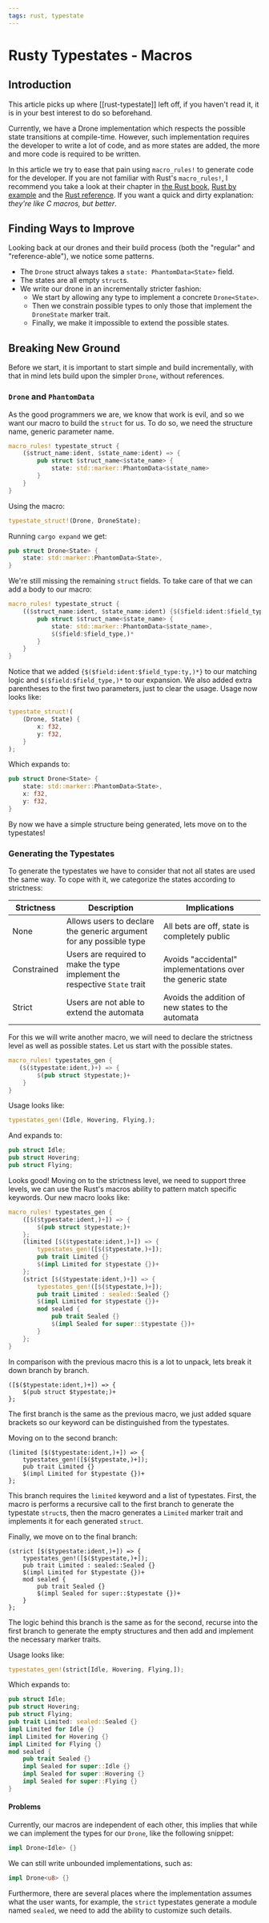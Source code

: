 ```yaml
---
tags: rust, typestate
---
```

# Rusty Typestates - Macros

## Introduction

This article picks up where [[rust-typestate]] left off,
if you haven't read it, it is in your best interest to do so beforehand.

Currently, we have a Drone implementation which respects the possible state transitions at compile-time.
However, such implementation requires the developer to write a lot of code,
and as more states are added, the more and more code is required to be written.

In this article we try to ease that pain using `macro_rules!` to generate code for the developer.
If you are not familiar with Rust's `macro_rules!`, I recommend you take a look at their chapter in [the Rust book](https://doc.rust-lang.org/book/ch19-06-macros.html),
[Rust by example](https://doc.rust-lang.org/rust-by-example/macros.html) and the [Rust reference](https://doc.rust-lang.org/reference/macros.html).
If you want a quick and dirty explanation: *they're like C macros, but better*.

## Finding Ways to Improve

Looking back at our drones and their build process (both the "regular" and "reference-able"),
we notice some patterns.

- The `Drone` struct always takes a `state: PhantomData<State>` field.
- The states are all empty `struct`s.
- We write our drone in an incrementally stricter fashion:
  - We start by allowing any type to implement a concrete `Drone<State>`.
  - Then we constrain possible types to only those that implement the `DroneState` marker trait.
  - Finally, we make it impossible to extend the possible states.

## Breaking New Ground

Before we start, it is important to start simple and build incrementally,
with that in mind lets build upon the simpler `Drone`, without references.

### `Drone` and `PhantomData`

As the good programmers we are, we know that work is evil,
and so we want our macro to build the `struct` for us.
To do so, we need the structure name, generic parameter name.

```rust
macro_rules! typestate_struct {
    ($struct_name:ident, $state_name:ident) => {
        pub struct $struct_name<$state_name> {
            state: std::marker::PhantomData<$state_name>
        }
    }
}
```

Using the macro:
```rust
typestate_struct!(Drone, DroneState);
```

Running `cargo expand` we get:
```rust
pub struct Drone<State> {
    state: std::marker::PhantomData<State>,
}
```

We're still missing the remaining `struct` fields.
To take care of that we can add a body to our macro:

```rust
macro_rules! typestate_struct {
    (($struct_name:ident, $state_name:ident) {$($field:ident:$field_type:ty,)*}) => {
        pub struct $struct_name<$state_name> {
            state: std::marker::PhantomData<$state_name>,
            $($field:$field_type,)*
        }
    }
}
```

Notice that we added `{$($field:ident:$field_type:ty,)*}` to our matching logic and `$($field:$field_type,)*` to our expansion.
We also added extra parentheses to the first two parameters, just to clear the usage.
Usage now looks like:
```rust
typestate_struct!(
    (Drone, State) {
        x: f32,
        y: f32,
    }
);
```

Which expands to:
```rust
pub struct Drone<State> {
    state: std::marker::PhantomData<State>,
    x: f32,
    y: f32,
}
```
<!--
The compiler complains (and rightly so) that `PhantomData` cannot be found in scope.
This is due to our qualified use of `PhantomData` in our macro, as we should not import code for the user.
To fix we just need to add `use std::marker::PhantomData;` to the top of our file. -->

By now we have a simple structure being generated, lets move on to the typestates!

### Generating the Typestates

To generate the typestates we have to consider that not all states are used the same way.
To cope with it, we categorize the states according to strictness:

| Strictness  | Description                                                                | Implications                                               |
| ----------- | -------------------------------------------------------------------------- | ---------------------------------------------------------- |
| None        | Allows users to declare the generic argument for any possible type         | All bets are off, state is completely public               |
| Constrained | Users are required to make the type implement the respective `State` trait | Avoids "accidental" implementations over the generic state |
| Strict      | Users are not able to extend the automata                                  | Avoids the addition of new states to the automata          |

For this we will write another macro, we will need to declare the strictness level as well as possible states.
Let us start with the possible states.

```rust
macro_rules! typestates_gen {
   ($($typestate:ident,)+) => {
        $(pub struct $typestate;)+
    }
}
```

Usage looks like:
```rust
typestates_gen!(Idle, Hovering, Flying,);
```

And expands to:
```rust
pub struct Idle;
pub struct Hovering;
pub struct Flying;
```

Looks good! Moving on to the strictness level, we need to support three levels,
we can use the Rust's macros ability to pattern match specific keywords.
Our new macro looks like:

```rust
macro_rules! typestates_gen {
    ([$($typestate:ident,)+]) => {
        $(pub struct $typestate;)+
    };
    (limited [$($typestate:ident,)+]) => {
        typestates_gen!([$($typestate,)+]);
        pub trait Limited {}
        $(impl Limited for $typestate {})+
    };
    (strict [$($typestate:ident,)+]) => {
        typestates_gen!([$($typestate,)+]);
        pub trait Limited : sealed::Sealed {}
        $(impl Limited for $typestate {})+
        mod sealed {
            pub trait Sealed {}
            $(impl Sealed for super::$typestate {})+
        }
    };
}
```

In comparison with the previous macro this is a lot to unpack,
lets break it down branch by branch.

```
([$($typestate:ident,)+]) => {
    $(pub struct $typestate;)+
};
```

The first branch is the same as the previous macro,
we just added square brackets so our keyword can be distinguished from the typestates.

Moving on to the second branch:

```
(limited [$($typestate:ident,)+]) => {
    typestates_gen!([$($typestate,)+]);
    pub trait Limited {}
    $(impl Limited for $typestate {})+
};
```

This branch requires the `limited` keyword and a list of typestates.
First, the macro is performs a recursive call to the first branch to generate the typestate `struct`s,
then the macro generates a `Limited` marker trait and implements it for each generated `struct`.

Finally, we move on to the final branch:

```
(strict [$($typestate:ident,)+]) => {
    typestates_gen!([$($typestate,)+]);
    pub trait Limited : sealed::Sealed {}
    $(impl Limited for $typestate {})+
    mod sealed {
        pub trait Sealed {}
        $(impl Sealed for super::$typestate {})+
    }
};
```

The logic behind this branch is the same as for the second,
recurse into the first branch to generate the empty structures and then add and implement the necessary marker traits.

Usage looks like:
```rust
typestates_gen!(strict[Idle, Hovering, Flying,]);
```

Which expands to:
```rust
pub struct Idle;
pub struct Hovering;
pub struct Flying;
pub trait Limited: sealed::Sealed {}
impl Limited for Idle {}
impl Limited for Hovering {}
impl Limited for Flying {}
mod sealed {
    pub trait Sealed {}
    impl Sealed for super::Idle {}
    impl Sealed for super::Hovering {}
    impl Sealed for super::Flying {}
}
```

#### Problems

Currently, our macros are independent of each other, this implies that while we can implement the types for our `Drone`, like the following snippet:

```rust
impl Drone<Idle> {}
```

We can still write unbounded implementations, such as:

```rust
impl Drone<u8> {}
```

Furthermore, there are several places where the implementation assumes what the user wants,
for example, the `strict` typestates generate a module named `sealed`,
we need to add the ability to customize such details.


